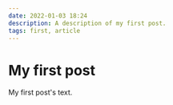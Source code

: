 ```yaml
---
date: 2022-01-03 18:24
description: A description of my first post.
tags: first, article
---
```

# My first post

My first post's text.